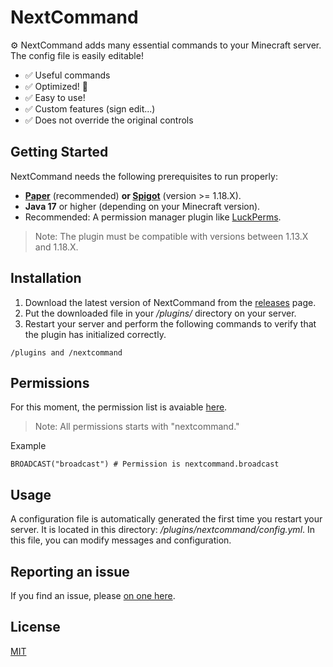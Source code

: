 # NextCommand

:gear: NextCommand adds many essential commands to your Minecraft server.
The config file is easily editable!

- :white_check_mark: Useful commands
- :white_check_mark: Optimized! :tada:
- :white_check_mark: Easy to use!
- :white_check_mark: Custom features (sign edit...)
- :white_check_mark: Does not override the original controls

## Getting Started

NextCommand needs the following prerequisites to run properly:
* **[Paper](https://papermc.io/)** (recommended) **or [Spigot](https://getbukkit.org/download/spigot)** (version >= 1.18.X).
* **Java 17** or higher (depending on your Minecraft version).
* Recommended: A permission manager plugin like [LuckPerms](https://luckperms.net/).

> Note: The plugin must be compatible with versions between 1.13.X and 1.18.X.

## Installation

1. Download the latest version of NextCommand from the [releases](https://github.com/ItsJustMiaouss/NextCommand/releases/latest) page.
2. Put the downloaded file in your */plugins/* directory on your server.
3. Restart your server and perform the following commands to verify that the plugin has initialized correctly.

```
/plugins and /nextcommand
```

## Permissions

For this moment, the permission list is avaiable [here](https://github.com/ItsJustMiaouss/NextCommand/blob/1.18.X/src/main/java/com/itsjustmiaouss/nextcommand/utils/permissions/Permission.java).

> Note: All permissions starts with "nextcommand."

Example
```
BROADCAST("broadcast") # Permission is nextcommand.broadcast
```

## Usage

A configuration file is automatically generated the first time you restart your server. It is located in this directory: */plugins/nextcommand/config.yml*. In this file, you can modify messages and configuration.

## Reporting an issue

If you find an issue, please [on one here](https://github.com/ItsJustMiaouss/NextCommand/issues).

## License

[MIT](https://github.com/ItsJustMiaouss/NextCommand/blob/master/LICENSE)
